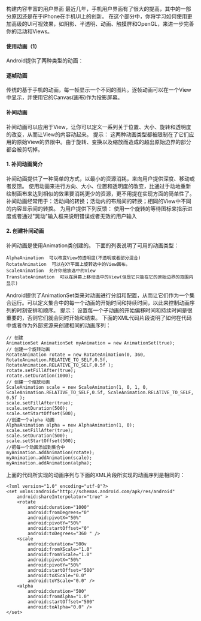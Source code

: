 构建内容丰富的用户界面
最近几年，手机用户界面有了很大的提高，其中的一部分原因还是在于iPhone在手机UI上的创新。
在这个部分中，你将学习如何使用更加高级的UI可视效果，如阴影、半透明、动画、触摸屏和OpenGL，来进一步完善你的活动和Views。
#### 使用动画（1）
Android提供了两种类型的动画：
#### 逐帧动画 
传统的基于手机的动画，每一帧显示一个不同的图片。逐帧动画可以在一个View中显示，并使用它的Canvas(画布)作为投影屏幕。
#### 补间动画 
补间动画可以应用于View，让你可以定义一系列关于位置、大小、旋转和透明度的改变，从而让View的内容动起来。
提示：
这两种动画类型都被限制在了它们应用的原始View的界限中。由于旋转、变换以及缩放而造成的超出原始边界的部分都会被剪切掉。
#### 1. 补间动画简介
补间动画提供了一种简单的方式，以最小的资源消耗，来向用户提供深度、移动或者反馈。
使用动画来进行方向、大小、位置和透明度的改变，比通过手动地重新绘制画布来达到相似的效果要消耗更少的资源，更不用提在实现方面的简单性了。
补间动画经常用于：活动间的转换；活动内的布局间的转换；相同的View中不同的内容显示间的转换。
为用户提供下列反馈：
使用一个旋转的等待图标来指示进度或者通过"晃动"输入框来说明错误或者无效的用户输入
#### 2. 创建补间动画
补间动画是使用Animation类创建的。
下面的列表说明了可用的动画类型：
```  
AlphaAnimation  可以改变View的透明度(不透明或者部分混合)
RotateAnimation  可以在XY平面上旋转选中的View画布。
ScaleAnimation  允许你缩放选中的View
TranslateAnimation  可以在屏幕上移动选中的View(但是它只能在它的原始边界的范围内显示)
```
Android提供了AnimationSet类来对动画进行分组和配置，从而让它们作为一个集合运行。可以定义集合中的每一个动画的开始时间和持续时间，以此来控制动画序列的时刻安排和顺序。
提示：
设置每一个子动画的开始偏移时间和持续时间是很重要的，否则它们就会同时开始和结束。
下面的XML代码片段说明了如何在代码中或者作为外部资源来创建相同的动画序列：
```  
// 创建 
AnimationSet AnimationSet myAnimation = new AnimationSet(true); 
// 创建一个旋转动画 
RotateAnimation rotate = new RotateAnimation(0, 360, RotateAnimation.RELATIVE_TO_SELF,0.5f, RotateAnimation.RELATIVE_TO_SELF,0.5f ); 
rotate.setFillAfter(true); 
rotate.setDuration(1000); 
// 创建一个缩放动画 
ScaleAnimation scale = new ScaleAnimation(1, 0, 1, 0, ScaleAnimation.RELATIVE_TO_SELF,0.5f, ScaleAnimation.RELATIVE_TO_SELF, 0.5f ); 
scale.setFillAfter(true); 
scale.setDuration(500); 
scale.setStartOffset(500); 
//创建一个alpha 动画 
AlphaAnimation alpha = new AlphaAnimation(1, 0); 
scale.setFillAfter(true); 
scale.setDuration(500); 
scale.setStartOffset(500); 
//把每一个动画添加到集合中 
myAnimation.addAnimation(rotate); 
myAnimation.addAnimation(scale); 
myAnimation.addAnimation(alpha);
```
上面的代码所实现的动画序列与下面的XML片段所实现的动画序列是相同的：
```  
<?xml version="1.0" encoding="utf-8"?>
<set xmlns:android="http://schemas.android.com/apk/res/android"
    android:shareInterpolator="true" >
    <rotate
        android:duration="1000"
        android:fromDegrees="0"
        android:pivotX="50%"
        android:pivotY="50%"
        android:startOffset="0"
        android:toDegrees="360 " />
    <scale
        android:duration="500v
        android:fromXScale="1.0"
        android:fromYScale="1.0"
        android:pivotX="50%"
        android:pivotY="50%"
        android:startOffset="500"
        android:toXScale="0.0"
        android:toYScale="0.0" />
    <alpha
        android:duration="500"
        android:fromAlpha="1.0"
        android:startOffset="500"
        android:toAlpha="0.0" />
</set>
```
